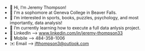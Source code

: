 - 👋 Hi, I’m Jeremy Thompson!
- 🎒 I'm a sophomore at Geneva College in Beaver Falls.
- 👀 I’m interested in sports, books, puzzles, psychology, and most importantly, data analysis!
- 🌱 I’m currently learning how to execute a full data anlysis project.
- 🔗 LinkedIn --> www.linkedin.com/in/jeremy-thompson33
- 📱 Mobile --> 484-358-1006
- ✉️ Email --> jfthompson3@outlook.com



<!---
Jeremy-Thompson33/Jeremy-Thompson33 is a ✨ special ✨ repository because its `README.md` (this file) appears on your GitHub profile.
You can click the Preview link to take a look at your changes.
--->
